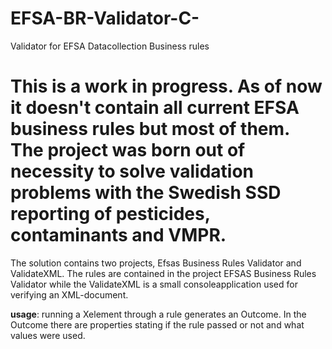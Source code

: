 # EFSA-BR-Validator-C-
Validator for EFSA Datacollection Business rules


# This is a work in progress. As of now it doesn't contain all current EFSA business rules but most of them. The project was born out of necessity to solve validation problems with the Swedish SSD reporting of pesticides, contaminants and VMPR.


The solution contains two projects, Efsas Business Rules Validator and ValidateXML. The rules are contained in the project EFSAS Business Rules Validator while the ValidateXML is a small consoleapplication used for verifying an XML-document. 

**usage**:
running a Xelement through a rule generates an Outcome. In the Outcome there are properties stating if the rule passed or not and what values were used. 
